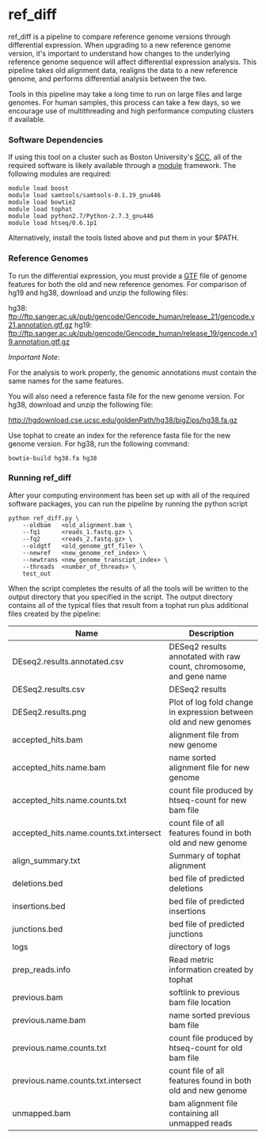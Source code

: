 ref_diff
========

ref_diff is a pipeline to compare reference genome versions through
differential expression. When upgrading to a new reference genome
version, it's important to understand how changes to the underlying
reference genome sequence will affect differential expression analysis.
This pipeline takes old alignment data, realigns the data to a new
reference genome, and performs differential analysis between the two.

Tools in this pipeline may take a long time to run on large files and
large genomes. For human samples, this process can take a few days, so
we encourage use of multithreading and high performance computing 
clusters if available.

### Software Dependencies

If using this tool on a cluster such as Boston University's
[SCC](http://www.bu.edu/tech/support/research/computing-resources/scc/), 
all of the required software is likely available through a 
[module](http://www.bu.edu/tech/support/research/software-and-programming/software-and-applications/modules/) 
framework. The following modules are required:

```
module load boost
module load samtools/samtools-0.1.19_gnu446
module load bowtie2
module load tophat
module load python2.7/Python-2.7.3_gnu446
module load htseq/0.6.1p1
```

Alternatively, install the tools listed above and put them in your 
$PATH.

### Reference Genomes

To run the differential expression, you must provide a [GTF](http://genome.ucsc.edu/FAQ/FAQformat.html#format4)
file of genome features for both the old and new reference genomes.
For comparison of hg19 and hg38, download and unzip the following files:

hg38: <ftp://ftp.sanger.ac.uk/pub/gencode/Gencode_human/release_21/gencode.v21.annotation.gtf.gz>
hg19: <ftp://ftp.sanger.ac.uk/pub/gencode/Gencode_human/release_19/gencode.v19.annotation.gtf.gz>

_Important Note_:

For the analysis to work properly, the genomic annotations must contain the
same names for the same features.

You will also need a reference fasta file for the new genome version.
For hg38, download and unzip the following file:

<http://hgdownload.cse.ucsc.edu/goldenPath/hg38/bigZips/hg38.fa.gz>

Use tophat to create an index for the reference fasta file for the new
genome version. For hg38, run the following command:

```
bowtie-build hg38.fa hg38 
```

### Running ref_diff

After your computing environment has been set up with all of the required software packages, you can
run the pipeline by running the python script

```
python ref_diff.py \
    --oldbam   <old_alignment.bam \
    --fq1      <reads_1.fastq.gz> \
    --fq2      <reads_2.fastq.gz> \
    --oldgtf   <old_genome_gtf_file> \
    --newref   <new_genome_ref_index> \
    --newtrans <new_genome_transcipt_index> \
    --threads  <number_of_threads> \
    test_out
```

When the script completes the results of all the tools will be written to the output directory that you
specified in the script.  The output directory contains all of the typical files that result from
a tophat run plus additional files created by the pipeline:


| Name | Description |
|-----------|-------------|
| DEseq2.results.annotated.csv | DESeq2 results annotated with raw count, chromosome, and gene name |
| DESeq2.results.csv | DESeq2 results |
| DESeq2.results.png | Plot of log fold change in expression between old and new genomes |
| accepted_hits.bam | alignment file from new genome |
| accepted_hits.name.bam | name sorted alignment file for new genome |
| accepted_hits.name.counts.txt | count file produced by htseq-count for new bam file |
| accepted_hits.name.counts.txt.intersect | count file of all features found in both old and new genome |
| align_summary.txt | Summary of tophat alignment |
| deletions.bed | bed file of predicted deletions |
| insertions.bed | bed file of predicted insertions |
| junctions.bed | bed file of predicted junctions |
| logs | directory of logs |
| prep_reads.info | Read metric information created by tophat |
| previous.bam | softlink to previous bam file location |
| previous.name.bam | name sorted previous bam file |
| previous.name.counts.txt | count file produced by htseq-count for old bam file |
| previous.name.counts.txt.intersect | count file of all features found in both old and new genome |
| unmapped.bam | bam alignment file containing all unmapped reads |

